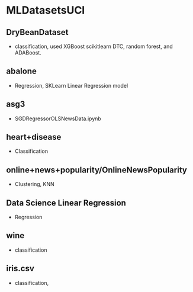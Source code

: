 # MLDatasetsUCI

## DryBeanDataset 
- classification, used XGBoost scikitlearn DTC, random forest, and ADABoost. 

## abalone 
- Regression, SKLearn Linear Regression model

## asg3 
- SGDRegressorOLSNewsData.ipynb

## heart+disease 
- Classification

## online+news+popularity/OnlineNewsPopularity 
- Clustering, KNN

## Data Science Linear Regression 
- Regression 

## wine 
- classification

## iris.csv 
- classification, 
